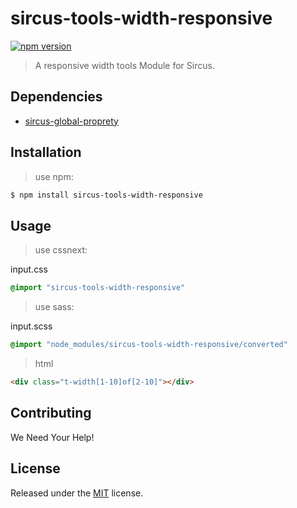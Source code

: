 # sircus-tools-width-responsive

[![npm version](https://img.shields.io/npm/v/sircus-tools-width-responsive.svg?style=flat)](https://www.npmjs.com/package/sircus-tools-width-responsive)


> A responsive width tools Module for Sircus.

## Dependencies
- [sircus-global-proprety](https://github.com/sircus/global-property)


## Installation

> use npm:

```bash
$ npm install sircus-tools-width-responsive
```

## Usage

> use cssnext:

input.css
```css
@import "sircus-tools-width-responsive"
```

> use sass:

input.scss
```css
@import "node_modules/sircus-tools-width-responsive/converted"
```


> html

```html
<div class="t-width[1-10]of[2-10]"></div>
```


## Contributing

We Need Your Help!


## License
Released under the [MIT](https://github.com/sircus/license/blob/master/LICENSE) license.
